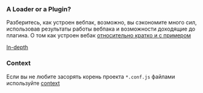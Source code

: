 ### A Loader or a Plugin?
Разберитесь, как устроен вебпак, возможно, вы сэкономите много сил, использовав результаты работы вебпака и возможности доходящие до плагина.
О том как устроен вебак [относительно кратко и с примером](https://events.yandex.ru/lib/talks/4845/)

[In-depth](https://www.youtube.com/watch?v=4tQiJaFzuJ8)


### Context
Если вы не любите засорять корень проекта `*.conf.js` файлами используйте [context](https://webpack.js.org/configuration/entry-context/)